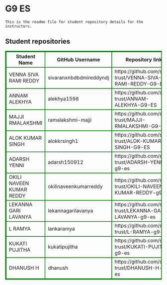 # G9 ES
    This is the readme file for student repository details for the instructors.
## Student repositories 
<table style="border : 2px solid green; width:100%;">
<tr >
<th style="border : 2px solid green;">Student Name</th>
<th style="border : 2px solid green;">GitHub Username</th>
<th style="border : 2px solid green;">Repository link</th>
</tr>
<tr style="border : 2px solid green;">
<td style="border : 2px solid green;">VENNA SIVA RAMI REDDY</td> 

<td style="border : 2px solid green;">sivaranxnbdbdmireddyndj</td> 

<td style="border : 2px solid green;">https://github.com/sure-trust/VENNA-SIVA-RAMI-REDDY-G9-ES</td> 
</tr>

<tr style="border : 2px solid green;">
<td style="border : 2px solid green;">ANNAM ALEKHYA</td> 

<td style="border : 2px solid green;">alekhya1598</td> 

<td style="border : 2px solid green;">https://github.com/sure-trust/ANNAM-ALEKHYA-G9-ES</td> 
</tr>

<tr style="border : 2px solid green;">
<td style="border : 2px solid green;">MAJJI RMALAKSHMI</td> 

<td style="border : 2px solid green;">ramalakshmi-majji</td> 

<td style="border : 2px solid green;">https://github.com/sure-trust/MAJJI-RMALAKSHMI-G9-ES</td> 
</tr>

<tr style="border : 2px solid green;">
<td style="border : 2px solid green;">ALOK KUMAR SINGH</td> 

<td style="border : 2px solid green;">alokkrsingh1</td> 

<td style="border : 2px solid green;">https://github.com/sure-trust/ALOK-KUMAR-SINGH-G9-ES</td> 
</tr>

<tr style="border : 2px solid green;">
<td style="border : 2px solid green;">ADARSH YENNI</td> 

<td style="border : 2px solid green;">adarsh150912</td> 

<td style="border : 2px solid green;">https://github.com/sure-trust/ADARSH-YENNI-g9-es</td> 
</tr>

<tr style="border : 2px solid green;">
<td style="border : 2px solid green;">OKILI NAVEEN KUMAR REDDY</td> 

<td style="border : 2px solid green;">okilinaveenkumarreddy</td> 

<td style="border : 2px solid green;">https://github.com/sure-trust/OKILI-NAVEEN-KUMAR-REDDY-g9-es</td> 
</tr>

<tr style="border : 2px solid green;">
<td style="border : 2px solid green;">LEKANNA GARI LAVANYA</td> 

<td style="border : 2px solid green;">lekannagarilavanya</td> 

<td style="border : 2px solid green;">https://github.com/sure-trust/LEKANNA-GARI-LAVANYA-g9-es</td> 
</tr>

<tr style="border : 2px solid green;">
<td style="border : 2px solid green;">L RAMYA</td> 

<td style="border : 2px solid green;">lankaramya</td> 

<td style="border : 2px solid green;">https://github.com/sure-trust/L-RAMYA-g9-es</td> 
</tr>

<tr style="border : 2px solid green;">
<td style="border : 2px solid green;">KUKATI PUJITHA</td> 

<td style="border : 2px solid green;">kukatipujitha</td> 

<td style="border : 2px solid green;">https://github.com/sure-trust/KUKATI-PUJITHA-g9-es</td> 
</tr>

<tr style="border : 2px solid green;">
<td style="border : 2px solid green;">DHANUSH H</td> 

<td style="border : 2px solid green;">dhanush</td> 

<td style="border : 2px solid green;">https://github.com/sure-trust/DHANUSH-H-g9-es</td> 
</tr>
